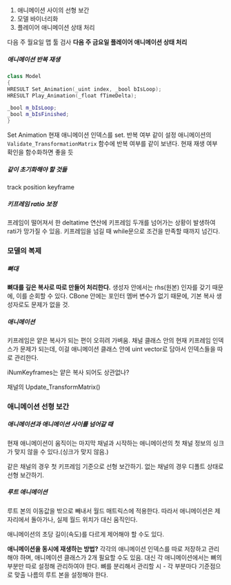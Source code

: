 1. 애니메이션 사이의 선형 보간
2. 모델 바이너리화
3. 플레이어 애니메이션 상태 처리

다음 주 월요일 맵 툴 검사
**다음 주 금요일 플레이어 애니메이션 상태 처리**

##### 애니메이션 반복 재생
``` cpp
class Model
{
HRESULT Set_Animation(_uint index, _bool bIsLoop);
HRESULT Play_Animation(_float fTimeDelta);

_bool m_bIsLoop;
_bool m_bIsFinished;
}

```

Set Animation
현재 애니메이션 인덱스를 set. 반복 여부 같이 설정
애니메이션의 `Validate_TransformationMatrix` 함수에 반복 여부를 같이 보낸다.
현재 재생 여부 확인을 함수화하면 좋을 듯

##### 같이 초기화해야 할 것들
track position
keyframe

##### 키프레임 ratio 보정
프레임이 떨어져서 한 deltatime 연산에 키프레임 두개를 넘어가는 상황이 발생하여 rati가 망가질 수 있음.
키프레임을 넘길 때 while문으로 조건을 만족할 때까지 넘긴다.

### 모델의 복제
##### 뼈대
**뼈대를 깊은 복사로 따로 만들어 처리한다.**
생성자 안에서는 rhs(원본) 인자를 갖기 때문에, 이를 순회할 수 있다.
CBone 안에는 포인터 멤버 변수가 없기 때문에, 기본 복사 생성자로도 문제가 없을 것.

##### 애니메이션
키프레임은 얕은 복사가 되는 편이 오히려 가벼움.
채널 클래스 안의 현재 키프레임 인덱스가 문제가 되는데, 이걸 애니메이션 클래스 안에 uint vector로 담아서 인덱스들을 따로 관리한다.

iNumKeyframes는 얕은 복사 되어도 상관없나?

채널의 Update_TransformMatrix()

### 애니메이션 선형 보간
##### 애니메이션과 애니메이션 사이를 넘어갈 때

현재 애니메이션이 움직이는 마지막 채널과 시작하는 애니메이션의 첫 채널 정보의 싱크가 맞지 않을 수 있다.(싱크가 맞지 않음.)

같은 채널의 경우 첫 키프레임 기준으로 선형 보간하기.
없는 채널의 경우 디폴트 상태로 선형 보간하기.

##### 루트 애니메이션
루트 본의 이동값을 밖으로 빼내서 월드 매트릭스에 적용한다.
따라서 애니메이션은 제자리에서 돌아가나, 실제 월드 위치가 대신 움직인다.

애니메이션의 초당 길이(속도)를 다르게 제어해야 할 수도 있다.

**애니메이션을 동시에 재생하는 방법?**
각각의 애니메이션 인덱스를 따로 저장하고 관리해야 하며, 애니메이션 클래스가 2개 필요할 수도 있음.
대신 각 애니메이션에서는 뼈의 부분만 따로 설정해 관리하여야 한다.
뼈를 분리해서 관리할 시 - 각 부분마다 기준점으로 맞출 나름의 루트 본을 설정해야 한다.